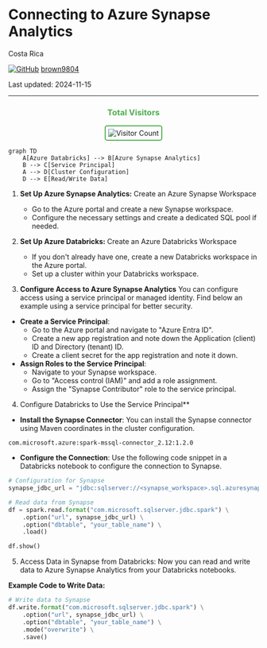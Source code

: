 # Connecting to Azure Synapse Analytics

Costa Rica

[![GitHub](https://img.shields.io/badge/--181717?logo=github&logoColor=ffffff)](https://github.com/)
[brown9804](https://github.com/brown9804)

Last updated: 2024-11-15

----------

<div align="center">
  <h3 style="color: #4CAF50;">Total Visitors</h3>
  <img src="https://profile-counter.glitch.me/brown9804/count.svg" alt="Visitor Count" style="border: 2px solid #4CAF50; border-radius: 5px; padding: 5px;"/>
</div>


```mermaid
graph TD
    A[Azure Databricks] --> B[Azure Synapse Analytics]
    B --> C[Service Principal]
    A --> D[Cluster Configuration]
    D --> E[Read/Write Data]
```

1. **Set Up Azure Synapse Analytics:** Create an Azure Synapse Workspace
   - Go to the Azure portal and create a new Synapse workspace.
   - Configure the necessary settings and create a dedicated SQL pool if needed.

2. **Set Up Azure Databricks:** Create an Azure Databricks Workspace
   - If you don't already have one, create a new Databricks workspace in the Azure portal.
   - Set up a cluster within your Databricks workspace.

3. **Configure Access to Azure Synapse Analytics**
You can configure access using a service principal or managed identity. Find below an example using a service principal for better security.
- **Create a Service Principal**:
   - Go to the Azure portal and navigate to "Azure Entra ID".
   - Create a new app registration and note down the Application (client) ID and Directory (tenant) ID.
   - Create a client secret for the app registration and note it down.
- **Assign Roles to the Service Principal**:
   - Navigate to your Synapse workspace.
   - Go to "Access control (IAM)" and add a role assignment.
   - Assign the "Synapse Contributor" role to the service principal.

4. Configure Databricks to Use the Service Principal**
- **Install the Synapse Connector**: You can install the Synapse connector using Maven coordinates in the cluster configuration.
```plaintext
com.microsoft.azure:spark-mssql-connector_2.12:1.2.0
```
- **Configure the Connection**: Use the following code snippet in a Databricks notebook to configure the connection to Synapse.

```python
# Configuration for Synapse
synapse_jdbc_url = "jdbc:sqlserver://<synapse_workspace>.sql.azuresynapse.net:1433;database=<database_name>;user=<username>@<synapse_workspace>;password=<password>;encrypt=true;trustServerCertificate=false;hostNameInCertificate=*.sql.azuresynapse.net;loginTimeout=30;"

# Read data from Synapse
df = spark.read.format("com.microsoft.sqlserver.jdbc.spark") \
    .option("url", synapse_jdbc_url) \
    .option("dbtable", "your_table_name") \
    .load()

df.show()
```

5. Access Data in Synapse from Databricks: Now you can read and write data to Azure Synapse Analytics from your Databricks notebooks.

**Example Code to Write Data:**

```python
# Write data to Synapse
df.write.format("com.microsoft.sqlserver.jdbc.spark") \
    .option("url", synapse_jdbc_url) \
    .option("dbtable", "your_table_name") \
    .mode("overwrite") \
    .save()
```
